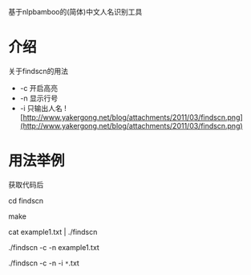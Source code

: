 基于nlpbamboo的(简体)中文人名识别工具

# 介绍 #

关于findscn的用法
  * -c 开启高亮
  * -n 显示行号
  * -i 只输出人名
![http://www.yakergong.net/blog/attachments/2011/03/findscn.png](http://www.yakergong.net/blog/attachments/2011/03/findscn.png)

# 用法举例 #

获取代码后

cd findscn

make

cat example1.txt | ./findscn

./findscn -c -n example1.txt

./findscn -c -n -i `*`.txt